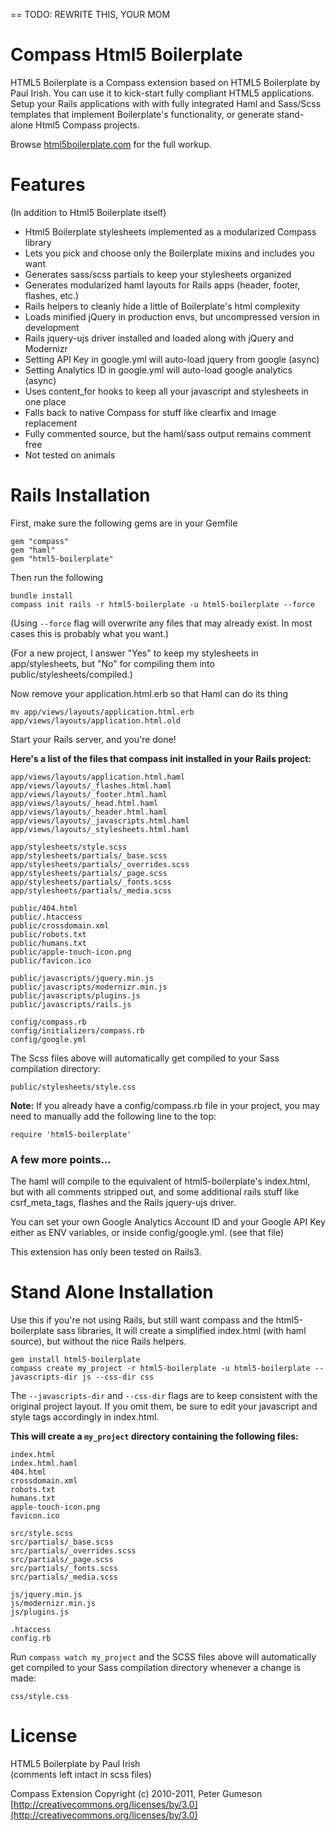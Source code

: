 == TODO: REWRITE THIS, YOUR MOM

Compass Html5 Boilerplate
=========================

HTML5 Boilerplate is a Compass extension based on HTML5 Boilerplate by Paul Irish.
You can use it to kick-start fully compliant HTML5 applications. Setup your Rails
applications with with fully integrated Haml and Sass/Scss templates that implement
Boilerplate's functionality, or generate stand-alone Html5 Compass projects.

Browse [html5boilerplate.com](http://html5boilerplate.com) for the full workup.

Features
=========
(In addition to Html5 Boilerplate itself)

* Html5 Boilerplate stylesheets implemented as a modularized Compass library
* Lets you pick and choose only the Boilerplate mixins and includes you want
* Generates sass/scss partials to keep your stylesheets organized
* Generates modularized haml layouts for Rails apps (header, footer, flashes, etc.)
* Rails helpers to cleanly hide a little of Boilerplate's html complexity
* Loads minified jQuery in production envs, but uncompressed version in development
* Rails jquery-ujs driver installed and loaded along with jQuery and Modernizr
* Setting API Key in google.yml will auto-load jquery from google (async)
* Setting Analytics ID in google.yml will auto-load google analytics (async)
* Uses content_for hooks to keep all your javascript and stylesheets in one place
* Falls back to native Compass for stuff like clearfix and image replacement
* Fully commented source, but the haml/sass output remains comment free
* Not tested on animals

Rails Installation
==================

First, make sure the following gems are in your Gemfile

    gem "compass"
    gem "haml"
    gem "html5-boilerplate"

Then run the following

    bundle install
    compass init rails -r html5-boilerplate -u html5-boilerplate --force

(Using `--force` flag will overwrite any files that may already exist. In most cases this is probably what you want.)

(For a new project, I answer "Yes" to keep my stylesheets in app/stylesheets, but "No" for compiling them into public/stylesheets/compiled.)

Now remove your application.html.erb so that Haml can do its thing

    mv app/views/layouts/application.html.erb app/views/layouts/application.html.old

Start your Rails server, and you're done!


**Here's a list of the files that compass init installed in your Rails project:**

    app/views/layouts/application.html.haml
    app/views/layouts/_flashes.html.haml
    app/views/layouts/_footer.html.haml
    app/views/layouts/_head.html.haml
    app/views/layouts/_header.html.haml
    app/views/layouts/_javascripts.html.haml
    app/views/layouts/_stylesheets.html.haml
    
    app/stylesheets/style.scss
    app/stylesheets/partials/_base.scss
    app/stylesheets/partials/_overrides.scss
    app/stylesheets/partials/_page.scss
    app/stylesheets/partials/_fonts.scss
    app/stylesheets/partials/_media.scss
    
    public/404.html
    public/.htaccess
    public/crossdomain.xml
    public/robots.txt
    public/humans.txt
    public/apple-touch-icon.png
    public/favicon.ico
    
    public/javascripts/jquery.min.js
    public/javascripts/modernizr.min.js
    public/javascripts/plugins.js
    public/javascripts/rails.js
    
    config/compass.rb
    config/initializers/compass.rb
    config/google.yml

The Scss files above will automatically get compiled to your Sass compilation directory:

    public/stylesheets/style.css

**Note:** If you already have a config/compass.rb file in your project, you may need to
manually add the following line to the top:

    require 'html5-boilerplate'

### A few more points...

The haml will compile to the equivalent of html5-boilerplate's index.html,
but with all comments stripped out, and some additional rails stuff
like csrf_meta_tags, flashes and the Rails jquery-ujs driver.

You can set your own Google Analytics Account ID and your Google API Key
either as ENV variables, or inside config/google.yml. (see that file)

This extension has only been tested on Rails3.


Stand Alone Installation
========================

Use this if you're not using Rails, but still want compass and the html5-boilerplate sass libraries,
It will create a simplified index.html (with haml source), but without the nice Rails helpers.

    gem install html5-boilerplate
    compass create my_project -r html5-boilerplate -u html5-boilerplate --javascripts-dir js --css-dir css

The `--javascripts-dir` and `--css-dir` flags are to keep consistent with the original project layout.
If you omit them, be sure to edit your javascript and style tags accordingly in index.html.

**This will create a `my_project` directory containing the following files:**  

    index.html
    index.html.haml
    404.html
    crossdomain.xml
    robots.txt
    humans.txt
    apple-touch-icon.png
    favicon.ico
    
    src/style.scss
    src/partials/_base.scss
    src/partials/_overrides.scss
    src/partials/_page.scss
    src/partials/_fonts.scss
    src/partials/_media.scss
    
    js/jquery.min.js
    js/modernizr.min.js
    js/plugins.js
    
    .htaccess
    config.rb

Run `compass watch my_project` and the SCSS files above will automatically
get compiled to your Sass compilation directory whenever a change is made:

    css/style.css

License
=======

HTML5 Boilerplate by Paul Irish  
(comments left intact in scss files)

Compass Extension Copyright (c) 2010-2011, Peter Gumeson  
[http://creativecommons.org/licenses/by/3.0](http://creativecommons.org/licenses/by/3.0)
